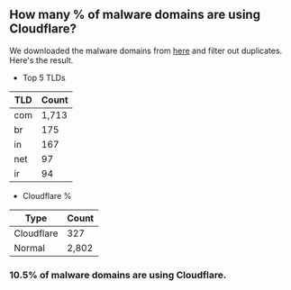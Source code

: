 ## How many % of malware domains are using Cloudflare?


We downloaded the malware domains from [here](https://urlhaus.abuse.ch) and filter out duplicates.
Here's the result.


[//]: # (start replacement)


- Top 5 TLDs

| TLD | Count |
| --- | --- |
| com | 1,713 |
| br | 175 |
| in | 167 |
| net | 97 |
| ir | 94 |


- Cloudflare %

| Type | Count |
| --- | --- |
| Cloudflare | 327 |
| Normal | 2,802 |


### 10.5% of malware domains are using Cloudflare.